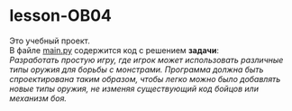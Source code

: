 # lesson-OB04

Это учебный проект. <br/> В файле [main.py](main.py) 
содержится код с решением **задачи**: <br/>
*Разработать простую игру, где игрок 
может использовать различные типы оружия
для борьбы с монстрами. Программа должна
быть спроектирована таким образом, чтобы
легко можно было добавлять новые типы 
оружия, не изменяя существующий код 
бойцов или механизм боя.*
 
